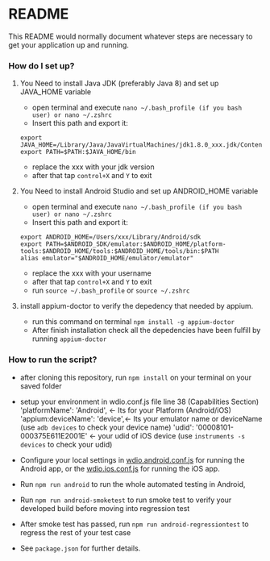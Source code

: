 # README #

This README would normally document whatever steps are necessary to get your application up and running.

### How do I set up? ###

1. You Need to install Java JDK (preferably Java 8) and set up JAVA_HOME variable
    * open terminal and execute 
    ` nano ~/.bash_profile (if you bash user) or nano ~/.zshrc `
    * Insert this path and export it:
    ```
    export JAVA_HOME=/Library/Java/JavaVirtualMachines/jdk1.8.0_xxx.jdk/Contents/Home
    export PATH=$PATH:$JAVA_HOME/bin 
    ```
    * replace the xxx with your jdk version
    * after that tap `control+X` and `Y` to exit

2. You Need to install Android Studio and set up ANDROID_HOME variable
    * open terminal and execute 
    ` nano ~/.bash_profile (if you bash user) or nano ~/.zshrc `
    * Insert this path and export it:
    ```
    export ANDROID_HOME=/Users/xxx/Library/Android/sdk
    export PATH=$ANDROID_SDK/emulator:$ANDROID_HOME/platform-tools:$ANDROID_HOME/tools:$ANDROID_HOME/tools/bin:$PATH
    alias emulator="$ANDROID_HOME/emulator/emulator"
    ```
    * replace the xxx with your username
    * after that tap `control+X` and `Y` to exit
    * run `source ~/.bash_profile` or `source ~/.zshrc`

3. install appium-doctor to verify the depedency that needed by appium. 
    * run this command on terminal ` npm install -g appium-doctor `
    * After finish installation check all the depedencies have been fulfill by running `appium-doctor`

### How to run the script? ###

* after cloning this repository, run `npm install` on your terminal on your saved folder
* setup your environment in wdio.conf.js file line 38 (Capabilities Section) 
    'platformName':  'Android', <- Its for your Platform (Android/iOS) 
    'appium:deviceName': 'device',<- Its your emulator name or deviceName (use `adb devices` to check your device name)
    'udid': '00008101-000375E611E2001E' <- your udid of iOS device (use `instruments -s devices` to check your udid)
    
    
* Configure your local settings in [wdio.android.conf.js](./config/wdio.android.conf.js) for running the Android app, or the [wdio.ios.conf.js](./config/wdio.ios.conf.js) for running the iOS app.

* Run `npm run android` to run the whole automated testing in Android,
* Run `npm run android-smoketest` to run smoke test to verify your developed build before moving into regression test
* After smoke test has passed, run `npm run android-regressiontest` to regress the rest of your test case
* See `package.json` for further details.


